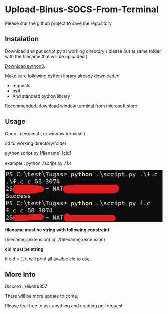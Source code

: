 # Upload-Binus-SOCS-From-Terminal
Please star the github project to save the repository
## Instalation
Download and put script.py at working directory ( please put at same folder with the filename that will be uploaded )

[Download python3](https://www.python.org/downloads/).

Make sure following python library already downloaded
- requests
- bs4
- And standard python library 

Recommended, [download window terminal from microsoft store](https://www.microsoft.com/en-us/p/windows-terminal/9n0dx20hk701)


## Usage
Open in terminal ( or window terminal )

cd to working directory/folder

python script.py [filename] [cid]

example : python .\script.py .\f.c

![Example](https://github.com/NathanApple/Upload-Binus-SOCS-From-Terminal/blob/main/pictures/example1.png?raw=true)


<b>filename must be string with following constraint</b>

(filename).(extension)
<i>or</i>
./(filename).(extension)


<b>cid must be string</b>

if cid = ?, it will print all avaible cid to use


## More Info
Discord : Hiko#6357

There will be more update to come, 

Please feel free to ask anything and creating pull request
